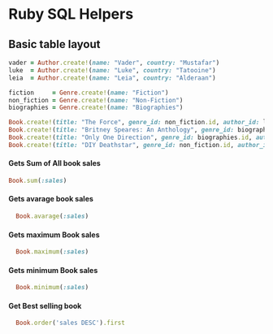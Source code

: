 # Ruby SQL Helpers

## Basic table layout
```ruby 
vader = Author.create!(name: "Vader", country: "Mustafar")
luke  = Author.create!(name: "Luke", country: "Tatooine")
leia  = Author.create!(name: "Leia", country: "Alderaan")

fiction     = Genre.create!(name: "Fiction")
non_fiction = Genre.create!(name: "Non-Fiction")
biographies = Genre.create!(name: "Biographies")

Book.create!(title: "The Force", genre_id: non_fiction.id, author_id: luke.id, sales: 500)
Book.create!(title: "Britney Speares: An Anthology", genre_id: biographies.id, author_id: vader.id, sales: 950)
Book.create!(title: "Only One Direction", genre_id: biographies.id, author_id: vader.id, sales: 45)
Book.create!(title: "DIY Deathstar", genre_id: non_fiction.id, author_id: vader.id, sales: 1200)
``` 

#### Gets Sum of All book sales
```ruby 
Book.sum(:sales) 
```


#### Gets avarage book sales
```ruby 
  Book.avarage(:sales) 
```  


#### Gets maximum Book sales
```ruby 
  Book.maximum(:sales)
```  


#### Gets minimum Book sales
```ruby 
  Book.minimum(:sales) 
```  


#### Get Best selling book
```ruby 
  Book.order('sales DESC').first 
```

